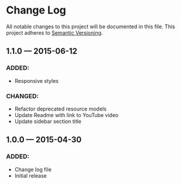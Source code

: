 # Change Log
All notable changes to this project will be documented in this file. This project adheres to [Semantic Versioning](http://semver.org/).

## 1.1.0 — 2015-06-12
### ADDED: 
- Responsive styles

### CHANGED:
- Refactor deprecated resource models
- Update Readme with link to YouTube video
- Update sidebar section title

## 1.0.0 — 2015-04-30
### ADDED:
- Change log file
- Initial release
